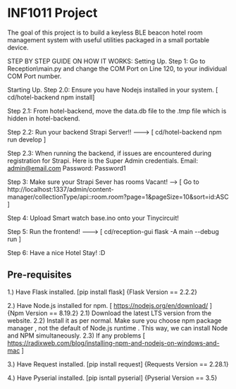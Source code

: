 # INF1011 Project

The goal of this project is to build a keyless BLE beacon hotel room management system with useful utilities packaged in a small portable device.

STEP BY STEP GUIDE ON HOW IT WORKS:
Setting Up.
Step 1: Go to Reception\main.py and change the COM Port on Line 120, to your individual COM Port number.

Starting Up.
Step 2.0: Ensure you have Nodejs installed in your system. [ cd/hotel-backend
npm install]

Step 2.1: From hotel-backend, move the data.db file to the .tmp file which is hidden in hotel-backend.

Step 2.2: Run your backend Strapi Server!! ---> [ cd/hotel-backend 
npm run develop ]

Step 2.3: When running the backend, if issues are encountered during registration for Strapi. Here is the Super Admin credentials.
Email: admin@email.com
Password: Password1

Step 3: Make sure your Strapi Sever has rooms Vacant! --> [ Go to http://localhost:1337/admin/content-manager/collectionType/api::room.room?page=1&pageSize=10&sort=id:ASC ]

Step 4: Upload Smart watch base.ino onto your Tinycircuit!

Step 5: Run the frontend! ---> [ cd/reception-gui flask -A main --debug run ]

Step 6: Have a nice Hotel Stay! :D

## Pre-requisites

1.) Have Flask installed. [pip install flask] {Flask Version == 2.2.2}

2.) Have Node.js installed for npm. [ https://nodejs.org/en/download/ ] {Npm Version == 8.19.2}
    2.1) Download the latest LTS version from the website.
    2.2) Install it as per normal. Make sure you choose npm package manager , not the default of Node.js runtime . This way, we can install Node and NPM simultaneously.
    2.3) If any problems [ https://radixweb.com/blog/installing-npm-and-nodejs-on-windows-and-mac ]

3.) Have Request installed. [pip install request] {Requests Version == 2.28.1}

4.) Have Pyserial installed. [pip isntall pyserial] {Pyserial Version == 3.5}
